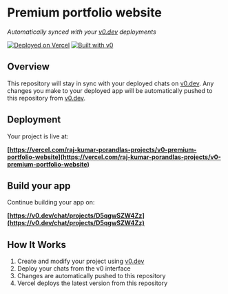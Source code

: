 # Premium portfolio website

*Automatically synced with your [v0.dev](https://v0.dev) deployments*

[![Deployed on Vercel](https://img.shields.io/badge/Deployed%20on-Vercel-black?style=for-the-badge&logo=vercel)](https://vercel.com/raj-kumar-porandlas-projects/v0-premium-portfolio-website)
[![Built with v0](https://img.shields.io/badge/Built%20with-v0.dev-black?style=for-the-badge)](https://v0.dev/chat/projects/D5qgwSZW4Zz)

## Overview

This repository will stay in sync with your deployed chats on [v0.dev](https://v0.dev).
Any changes you make to your deployed app will be automatically pushed to this repository from [v0.dev](https://v0.dev).

## Deployment

Your project is live at:

**[https://vercel.com/raj-kumar-porandlas-projects/v0-premium-portfolio-website](https://vercel.com/raj-kumar-porandlas-projects/v0-premium-portfolio-website)**

## Build your app

Continue building your app on:

**[https://v0.dev/chat/projects/D5qgwSZW4Zz](https://v0.dev/chat/projects/D5qgwSZW4Zz)**

## How It Works

1. Create and modify your project using [v0.dev](https://v0.dev)
2. Deploy your chats from the v0 interface
3. Changes are automatically pushed to this repository
4. Vercel deploys the latest version from this repository
